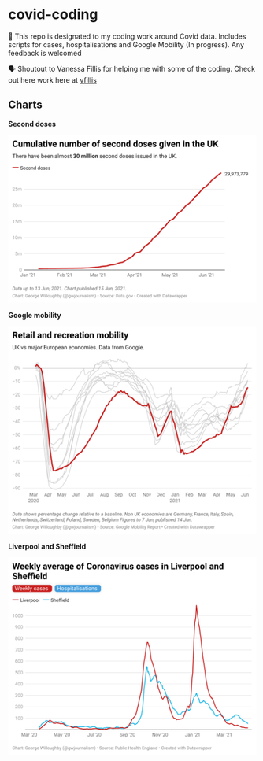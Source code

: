 # covid-coding

📂 This repo is designated to my coding work around Covid data. Includes scripts for cases, hospitalisations and Google Mobility (In progress). Any feedback is welcomed

🗣 Shoutout to Vanessa Fillis for helping me with some of the coding. Check out here work here at [vfillis](https://github.com/vfillis)
<br>

## Charts

**Second doses**

<img src="/scripts/Second dose/cumulative-second-dose.png">

**Google mobility**

<img src="/scripts/Google mobility/google-mobility.png">

**Liverpool and Sheffield**

<img src="/scripts/Liverpool and Sheffield/liv-shef-cases.png">
